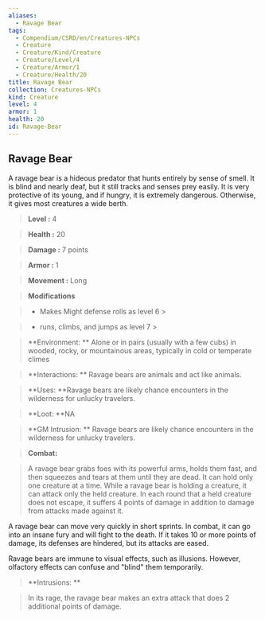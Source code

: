 ```yaml
---
aliases:
  - Ravage Bear
tags:
  - Compendium/CSRD/en/Creatures-NPCs
  - Creature
  - Creature/Kind/Creature
  - Creature/Level/4
  - Creature/Armor/1
  - Creature/Health/20
title: Ravage Bear
collection: Creatures-NPCs
kind: Creature
level: 4
armor: 1
health: 20
id: Ravage-Bear
---
```

## Ravage Bear    
A ravage bear is a hideous predator that hunts entirely by sense of smell. It is blind and nearly deaf, but it still tracks and senses prey easily. It is very protective of its young, and if hungry, it is extremely dangerous. Otherwise, it gives most creatures a wide berth.    
  
    
> **Level :** 4    
> **Health :** 20    
> **Damage :** 7 points    
> **Armor :** 1    
> **Movement :** Long    
> **Modifications**    
>- Makes Might defense rolls as level 6 >  
>    
>- runs, climbs, and jumps as level 7 >  
>    
> **Environment: ** Alone or in pairs (usually with a few cubs) in wooded, rocky, or mountainous areas, typically in cold or temperate climes    
> **Interactions: ** Ravage bears are animals and act like animals.    
> **Uses: **Ravage bears are likely chance encounters in the wilderness for unlucky travelers.    
> **Loot: **NA    
> **GM Intrusion: ** Ravage bears are likely chance encounters in the wilderness for unlucky travelers.    
  
> **Combat:**   
> A ravage bear grabs foes with its powerful arms, holds them fast, and then squeezes and tears at them until they are dead. It can hold only one creature at a time. While a ravage bear is holding a creature, it can attack only the held creature. In each round that a held creature does not escape, it suffers 4 points of damage in addition to damage from attacks made against it.  
A ravage bear can move very quickly in short sprints. In combat, it can go into an insane fury and will fight to the death. If it takes 10 or more points of damage, its defenses are hindered, but its attacks are eased.  
Ravage bears are immune to visual effects, such as illusions. However, olfactory effects can confuse and "blind" them temporarily.    
    
  
> **Intrusions: **   
> In its rage, the ravage bear makes an extra attack that does 2 additional points of damage.    
